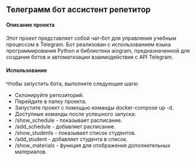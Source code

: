 ## Телеграмм бот ассистент репетитор
#### Описание проекта
Этот проект представляет собой чат-бот для управления учебным процессом в Telegram. Бот реализован с использованием языка программирования Python и библиотеки aiogram, предназначенной для создания ботов и автоматизации взаимодействия с API Telegram.

#### Использование
Чтобы запустить бота, выполните следующие шаги:

* Склонируйте репозиторий.
* Перейдите в папку проекта.
* Запустите проект с помощью команды docker-compose up -d.
* Доступные команды после успешного запуска:
* /show_schedule - показывает расписание.
* /add_schedule - добавляет расписание.
* /show_students - показывает список студентов.
* /add_student - добавляет студента в список.
* /show_materials - функция для отображения дополнительных материалов.
